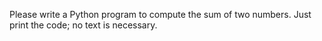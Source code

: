 Please write a Python program to compute the sum of two numbers. Just print the
code; no text is necessary.
